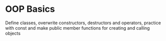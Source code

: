 # OOP Basics
Define classes, overwrite constructors, destructors and operators, practice with const and make public member functions for creating and calling objects
